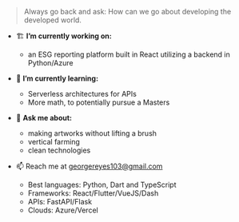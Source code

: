 > Always go back and ask: How can we go about developing the developed world.

- 🏗 **I’m currently working on:**
  - an ESG reporting platform built in React utilizing a backend in Python/Azure

- 🌱 **I’m currently learning:**
  - Serverless architectures for APIs
  - More math, to potentially pursue a Masters

- 💬 **Ask me about:**
  - making artworks without lifting a brush
  - vertical farming
  - clean technologies

- 📫 Reach me at georgereyes103@gmail.com 
  - Best languages: Python, Dart and TypeScript
  - Frameworks: React/Flutter/VueJS/Dash
  - APIs: FastAPI/Flask
  - Clouds: Azure/Vercel


